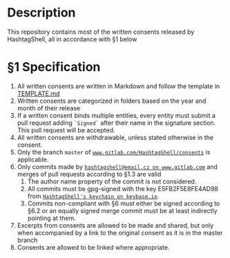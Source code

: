 # Description
This repository contains most of the written consents released by HashtagShell, all in accordance with §1 below

# §1 Specification
 1. All written consents are written in Markdown and follow the template in [TEMPLATE.md](/TEMPLATE.md)
 2. Written consents are categorized in folders based on the year and month of their release
 3. If a written consent binds multiple entities, every entity must submit a pull request adding `` `Signed` `` after their name in the signature section.
    This pull request will be accepted.
 4. All written consents are withdrawable, unless stated otherwise in the consent.
 5. Only the branch `master` of [`www.gitlab.com/HashtagShell/consents`](http://www.gitlab.com/HashtagShell/consents) is applicable.
 6. Only commits made by [`hashtagshell@email.cz on www.gitlab.com`](http://www.gitlab.com/HashtagShell) and merges of pull requests according to §1.3 are valid
    1. The author name property of the commit is not considered.
    2. All commits must be gpg-signed with the key E5FB2F5E8FE4AD98 from [`HashtagShell's keychain on keybase.io`](https://keybase.io/hashtagshell/pgp_keys.asc?fingerprint=f96c9863f62b03a860cdd952e5fb2f5e8fe4ad98).
    3. Commits non-compliant with §6 must either be signed according to §6.2 or an equally signed merge commit must be at least indirectly pointing at them.
 7. Excerpts from consents are allowed to be made and shared, but only when accompanied by a link to the original consent as it is in the master branch
 8. Consents are allowed to be linked where appropriate.
